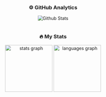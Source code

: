<h3 align="center">⚙️ GitHub Analytics</h3>
<div align="center">
  <img
    src="https://github-readme-streak-stats.herokuapp.com/?user=jnyjhow&theme=dark&hide_border=false"
    alt="Github Stats"
  />
</div>

<br>

<h3 align="center">🔥 My Stats</h3>

<div align="center">
  <img
    src="https://github-readme-stats.vercel.app/api?username=jnyjhow&hide_title=false&hide_rank=false&show_icons=true&include_all_commits=true&count_private=true&disable_animations=false&theme=dracula&locale=en&hide_border=false"
    height="150"
    alt="stats graph"
  />
  <img
    src="https://github-readme-stats.vercel.app/api/top-langs?username=jnyjhow&locale=en&hide_title=false&layout=compact&card_width=320&langs_count=5&theme=dracula&hide_border=false"
    height="150"
    alt="languages graph"
  />
</div>
